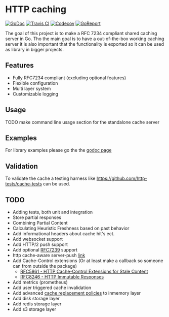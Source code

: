 # HTTP caching

[![GoDoc](https://godoc.org/github.com/dylandreimerink/sharedhttpcache?status.svg)](https://godoc.org/github.com/dylandreimerink/sharedhttpcache)
[![Travis CI](https://api.travis-ci.com/dylandreimerink/sharedhttpcache.svg?branch=master)](https://travis-ci.com/dylandreimerink/sharedhttpcache)
[![Codecov](https://codecov.io/gh/dylandreimerink/sharedhttpcache/branch/master/graph/badge.svg)](https://codecov.io/gh/dylandreimerink/sharedhttpcache)
[![GoReport](https://goreportcard.com/badge/github.com/dylandreimerink/sharedhttpcache)](https://goreportcard.com/report/github.com/dylandreimerink/sharedhttpcache)

The goal of this project is to make a RFC 7234 compliant shared caching server in Go. Tho the main goal is to have a out-of-the-box working caching server it is also important that the functionality is exported so it can be used as library in bigger projects.

## Features

- Fully RFC7234 compliant (excluding optional features)
- Flexible configuration
- Multi layer system
- Customizable logging

## Usage

TODO make command line usage section for the standalone cache server

## Examples

For library examples please go the the [godoc page](https://godoc.org/github.com/dylandreimerink/sharedhttpcache)

## Validation

To validate the cache a testing harness like https://github.com/http-tests/cache-tests can be used.

## TODO

- Adding tests, both unit and integration
- Store partial responses
- Combining Partial Content
- Calculating Heuristic Freshness based on past behavior
- Add informational headers about cache hit's ect.
- Add websocket support
- Add HTTP/2 push support
- Add optional [RFC7239](https://tools.ietf.org/html/rfc7239) support
- http cache-aware server-push [link](https://github.com/h2o/h2o/issues/421)
- Add Cache-Control extensions (Or at least make a callback so someone can from outside the package)
  - [RFC5861 - HTTP Cache-Control Extensions for Stale Content](https://tools.ietf.org/html/rfc5861)
  - [RFC8246 - HTTP Immutable Responses](https://tools.ietf.org/html/rfc8246)
- Add metrics (prometheus)
- Add user triggered cache invalidation
- Add advanced [cache replacement policies](https://en.wikipedia.org/wiki/Cache_replacement_policies) to inmemory layer
- Add disk storage layer
- Add redis storage layer
- Add s3 storage layer
